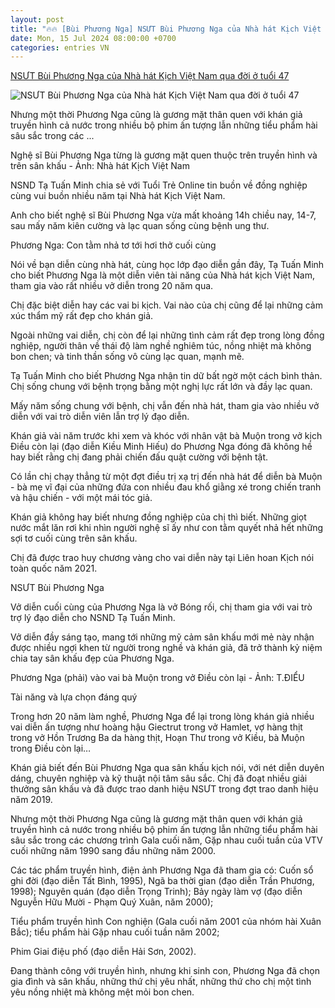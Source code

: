 ```yaml
---
layout: post
title: "🔥🔥 [Bùi Phương Nga] NSƯT Bùi Phương Nga của Nhà hát Kịch Việt Nam qua đời ở tuổi 47"
date: Mon, 15 Jul 2024 08:00:00 +0700
categories: entries VN
---
```

[NSƯT Bùi Phương Nga của Nhà hát Kịch Việt Nam qua đời ở tuổi 47](https://tuoitre.vn/nsut-bui-phuong-nga-cua-nha-hat-kich-viet-nam-qua-doi-o-tuoi-47-20240714184055874.htm)

![NSƯT Bùi Phương Nga của Nhà hát Kịch Việt Nam qua đời ở tuổi 47](https://cdn1.tuoitre.vn/zoom/600_315/471584752817336320/2024/7/14/bui-phuong-nga-1720957169879352740226-0-0-1048-2000-crop-1720957241711484293585.jpg)

Nhưng một thời Phương Nga cũng là gương mặt thân quen với khán giả truyền hình cả nước trong nhiều bộ phim ấn tượng lẫn những tiểu phẩm hài sâu sắc trong các ...

Nghệ sĩ Bùi Phương Nga từng là gương mặt quen thuộc trên truyền hình và trên sân khấu - Ảnh: Nhà hát Kịch Việt Nam

NSND Tạ Tuấn Minh chia sẻ với Tuổi Trẻ Online tin buồn về đồng nghiệp cùng vui buồn nhiều năm tại Nhà hát Kịch Việt Nam.

Anh cho biết nghệ sĩ Bùi Phương Nga vừa mất khoảng 14h chiều nay, 14-7, sau mấy năm kiên cường và lạc quan sống cùng bệnh ung thư.

Phương Nga: Con tằm nhả tơ tới hơi thở cuối cùng

Nói về bạn diễn cùng nhà hát, cùng học lớp đạo diễn gần đây, Tạ Tuấn Minh cho biết Phương Nga là một diễn viên tài năng của Nhà hát kịch Việt Nam, tham gia vào rất nhiều vở diễn trong 20 năm qua.

Chị đặc biệt diễn hay các vai bi kịch. Vai nào của chị cũng để lại những cảm xúc thẩm mỹ rất đẹp cho khán giả.

Ngoài những vai diễn, chị còn để lại những tình cảm rất đẹp trong lòng đồng nghiệp, người thân về thái độ làm nghề nghiêm túc, nồng nhiệt mà không bon chen; và tinh thần sống vô cùng lạc quan, mạnh mẽ.

Tạ Tuấn Minh cho biết Phương Nga nhận tin dữ bất ngờ một cách bình thản. Chị sống chung với bệnh trọng bằng một nghị lực rất lớn và đầy lạc quan.

Mấy năm sống chung với bệnh, chị vẫn đến nhà hát, tham gia vào nhiều vở diễn với vai trò diễn viên lẫn trợ lý đạo diễn.

Khán giả vài năm trước khi xem và khóc với nhân vật bà Muộn trong vở kịch Điều còn lại (đạo diễn Kiều Minh Hiếu) do Phương Nga đóng đã không hề hay biết rằng chị đang phải chiến đấu quật cường với bệnh tật.

Có lần chị chạy thẳng từ một đợt điều trị xạ trị đến nhà hát để diễn bà Muộn - bà mẹ vĩ đại của những đứa con nhiều đau khổ giằng xé trong chiến tranh và hậu chiến - với một mái tóc giả.

Khán giả không hay biết nhưng đồng nghiệp của chị thì biết. Những giọt nước mắt lăn rơi khi nhìn người nghệ sĩ ấy như con tằm quyết nhả hết những sợi tơ cuối cùng trên sân khấu.

Chị đã được trao huy chương vàng cho vai diễn này tại Liên hoan Kịch nói toàn quốc năm 2021.

NSƯT Bùi Phương Nga

Vở diễn cuối cùng của Phương Nga là vở Bóng rối, chị tham gia với vai trò trợ lý đạo diễn cho NSND Tạ Tuấn Minh.

Vở diễn đầy sáng tạo, mang tới những mỹ cảm sân khấu mới mẻ này nhận được nhiều ngợi khen từ người trong nghề và khán giả, đã trở thành kỷ niệm chia tay sân khấu đẹp của Phương Nga.

Phương Nga (phải) vào vai bà Muộn trong vở Điều còn lại - Ảnh: T.ĐIỂU

Tài năng và lựa chọn đáng quý

Trong hơn 20 năm làm nghề, Phương Nga để lại trong lòng khán giả nhiều vai diễn ấn tượng như hoàng hậu Giectrut trong vở Hamlet, vợ hàng thịt trong vở Hồn Trương Ba da hàng thịt, Hoạn Thư trong vở Kiều, bà Muộn trong Điều còn lại…

Khán giả biết đến Bùi Phương Nga qua sân khấu kịch nói, với nét diễn duyên dáng, chuyên nghiệp và kỹ thuật nội tâm sâu sắc. Chị đã đoạt nhiều giải thưởng sân khấu và đã được trao danh hiệu NSƯT trong đợt trao danh hiệu năm 2019.

Nhưng một thời Phương Nga cũng là gương mặt thân quen với khán giả truyền hình cả nước trong nhiều bộ phim ấn tượng lẫn những tiểu phẩm hài sâu sắc trong các chương trình Gala cuối năm, Gặp nhau cuối tuần của VTV cuối những năm 1990 sang đầu những năm 2000.

Các tác phẩm truyền hình, điện ảnh Phương Nga đã tham gia có: Cuốn sổ ghi đời (đạo diễn Tất Bình, 1995), Ngã ba thời gian (đạo diễn Trần Phương, 1998); Nguyên quán (đạo diễn Trọng Trinh); Bảy ngày làm vợ (đạo diễn Nguyễn Hữu Mười - Phạm Quý Xuân, năm 2000);

Tiểu phẩm truyền hình Con nghiện (Gala cuối năm 2001 của nhóm hài Xuân Bắc); tiểu phẩm hài Gặp nhau cuối tuần năm 2002;

Phim Giai điệu phố (đạo diễn Hải Sơn, 2002).

Đang thành công với truyền hình, nhưng khi sinh con, Phương Nga đã chọn gia đình và sân khấu, những thứ chị yêu nhất, những thứ cho chị một tình yêu nồng nhiệt mà không mệt mỏi bon chen.

